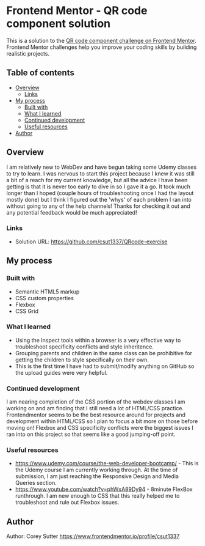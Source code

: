 # Frontend Mentor - QR code component solution

This is a solution to the [QR code component challenge on Frontend Mentor](https://www.frontendmentor.io/challenges/qr-code-component-iux_sIO_H). Frontend Mentor challenges help you improve your coding skills by building realistic projects.

## Table of contents

- [Overview](#overview)
  - [Links](#links)
- [My process](#my-process)
  - [Built with](#built-with)
  - [What I learned](#what-i-learned)
  - [Continued development](#continued-development)
  - [Useful resources](#useful-resources)
- [Author](#author)

## Overview

I am relatively new to WebDev and have begun taking some Udemy classes to try to learn. I was nervous to start this project because I knew it was still a bit of a reach for my current knowledge, but all the advice I have been getting is that it is never too early to dive in so I gave it a go. It took much longer than I hoped (couple hours of troubleshooting once I had the layout mostly done) but I think I figured out the 'whys' of each problem I ran into without going to any of the help channels! Thanks for checking it out and any potential feedback would be much appreciated!

### Links

- Solution URL: https://github.com/csut1337/QRcode-exercise

## My process

### Built with

- Semantic HTML5 markup
- CSS custom properties
- Flexbox
- CSS Grid

### What I learned

- Using the Inspect tools within a browser is a very effective way to troubleshoot specificity conflicts and style inheritence.
- Grouping parents and children in the same class can be prohibitive for getting the children to style specifically on their own.
- This is the first time I have had to submit/modify anything on GitHub so the upload guides were very helpful.

### Continued development

I am nearing completion of the CSS portion of the webdev classes I am working on and am finding that I still need a lot of HTML/CSS practice. Frontendmentor seems to be the best resource around for projects and development within HTML/CSS so I plan to focus a bit more on those before moving on! Flexbox and CSS specificity conflicts were the biggest issues I ran into on this project so that seems like a good jumping-off point.

### Useful resources

- https://www.udemy.com/course/the-web-developer-bootcamp/ - This is the Udemy course I am currently working through. At the time of submission, I am just reaching the Responsive Design and Media Queries section.
- https://www.youtube.com/watch?v=phWxA89Dy94 - 8minute FlexBox runthrough. I am new enough to CSS that this really helped me to troubleshoot and rule out Flexbox issues.

## Author

Author: Corey Sutter
https://www.frontendmentor.io/profile/csut1337
